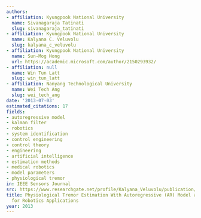 ```yaml
---
authors:
- affiliation: Kyungpook National University
  name: Sivanagaraja Tatinati
  slug: sivanagaraja_tatinati
- affiliation: Kyungpook National University
  name: Kalyana C. Veluvolu
  slug: kalyana_c_veluvolu
- affiliation: Kyungpook National University
  name: Sun-Mog Hong
  url: https://academic.microsoft.com/author/2150293932/
- affiliation: null
  name: Win Tun Latt
  slug: win_tun_latt
- affiliation: Nanyang Technological University
  name: Wei Tech Ang
  slug: wei_tech_ang
date: '2013-07-03'
estimated_citations: 17
fields:
- autoregressive model
- kalman filter
- robotics
- system identification
- control engineering
- control theory
- engineering
- artificial intelligence
- estimation methods
- medical robotics
- model parameters
- physiological tremor
in: IEEE Sensors Journal
src: https://www.researchgate.net/profile/Kalyana_Veluvolu/publication/241625259_Autoregressive_model_with_Kalman_filter_for_estimation_of_physiological_tremor_in_surgical_robotic_applications/links/004635204ade8aad71000000.pdf
title: Physiological Tremor Estimation With Autoregressive (AR) Model and Kalman Filter
  for Robotics Applications
year: 2013
---
```

